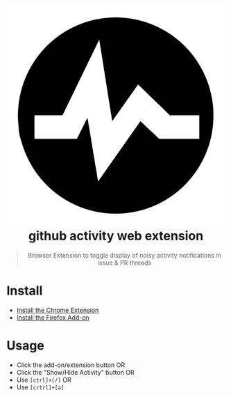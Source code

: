 <h1 align="center"><img src="https://github.com/darcyclarke/github-activity-extension/blob/master/src/icon.png?raw=true"><br>github activity web extension</h1>

<blockquote>
  <p align="center">Browser Extension to toggle display of noisy activity notifications in issue & PR threads</p>
</blockquote>

# Install
- [Install the Chrome Extension](https://chrome.google.com/webstore/detail/cjdabhgohjkdlhbalecgfhbfdmdnmoon/publish-review)
- [Install the Firefox Add-on](https://addons.mozilla.org/en-CA/firefox/addon/darcy-clarke/)

# Usage
- Click the add-on/extension button OR
- Click the "Show/Hide Activity" button OR
- Use `[ctrl]+[/]` OR
- Use `[crtrl]+[a]`
